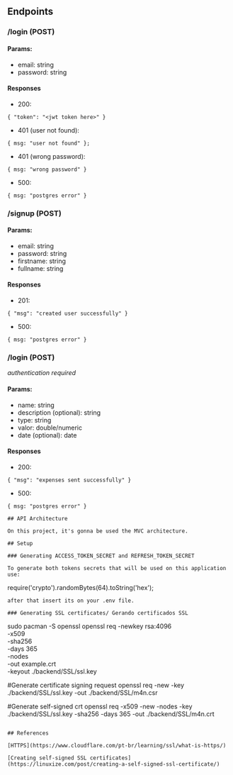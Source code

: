 ## Endpoints

### /login **(POST)**

#### Params:

- email: string
- password: string

#### Responses

- 200:
```
{ "token": "<jwt token here>" } 
```
- 401 (user not found):
```
{ msg: "user not found" };
```

- 401 (wrong password):
```
{ msg: "wrong password" }
```

- 500:
```
{ msg: "postgres error" }
```

### /signup **(POST)**

#### Params:

- email: string
- password: string
- firstname: string
- fullname: string

#### Responses

- 201:
```
{ "msg": "created user successfully" } 
```
- 500:
```
{ msg: "postgres error" }
```

### /login **(POST)** 
*authentication required*

#### Params:

- name: string
- description (optional): string 
- type: string
- valor: double/numeric
- date (optional): date

#### Responses

- 200:
```
{ "msg": "expenses sent successfully" } 
```
- 500:
```
{ msg: "postgres error" }

## API Architecture 

On this project, it's gonna be used the MVC architecture.

## Setup

### Generating ACCESS_TOKEN_SECRET and REFRESH_TOKEN_SECRET

To generate both tokens secrets that will be used on this application use:
```
require('crypto').randomBytes(64).toString('hex');
```
after that insert its on your .env file.

### Generating SSL certificates/ Gerando certificados SSL

```
sudo pacman -S openssl
openssl req -newkey rsa:4096 \
            -x509 \
            -sha256 \
            -days 365 \
            -nodes \
            -out example.crt \
            -keyout ./backend/SSL/ssl.key

#Generate certificate signing request
openssl req -new -key ./backend/SSL/ssl.key -out ./backend/SSL/m4n.csr

#Generate self-signed crt
openssl req -x509 -new -nodes -key ./backend/SSL/ssl.key -sha256 -days 365 -out ./backend/SSL/m4n.crt
```

## References 

[HTTPS](https://www.cloudflare.com/pt-br/learning/ssl/what-is-https/)

[Creating self-signed SSL certificates](https://linuxize.com/post/creating-a-self-signed-ssl-certificate/)